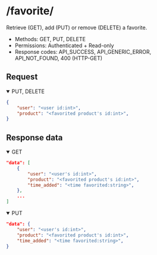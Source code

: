 /favorite/
=======

Retrieve (GET), add (PUT) or remove (DELETE) a favorite.

- Methods: GET, PUT, DELETE
- Permissions: Authenticated + Read-only
- Response codes: API_SUCCESS, API_GENERIC_ERROR, API_NOT_FOUND, 400 (HTTP-GET)

## Request

<details open>
    <summary>PUT, DELETE</summary>

```json
{
    "user": "<user id:int>",
    "product": "<favorited product's id:int>",
}
```

</details>

## Response data

<details open>
    <summary>GET</summary>

```json
"data": [
    {
        "user": "<user's id:int>",
        "product": "<favorited product's id:int>",
        "time_added": "<time favorited:string>",
    },
    ...
]

```

</details>

<details open>
    <summary>PUT</summary>

```json
"data": {
    "user": "<user's id:int>",
    "product": "<favorited product's id:int>",
    "time_added": "<time favorited:string>",
}
```

</details>
